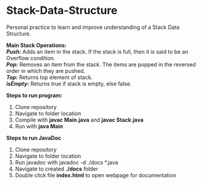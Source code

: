 # Stack-Data-Structure
Personal practice to learn and improve understanding of a Stack Data Structure.

**Main Stack Operations:**  
***Push:*** Adds an item in the stack. If the stack is full, then it is said to be an Overflow condition.  
***Pop:*** Removes an item from the stack. The items are popped in the reversed order in which they are pushed.   
***Top:*** Returns top element of stack.  
***isEmpty:*** Returns true if stack is empty, else false.  

**Steps to run program:**
1) Clone repository
2) Navigate to folder location
3) Compile with **javac Main.java** and **javac Stack.java**
4) Run with **java Main**

**Steps to run JavaDoc**
1) Clone repository
2) Navigate to folder location
3) Run javadoc with javadoc -d ./docs *.java
4) Navigate to created **./docs** folder
5) Double click file **index.html** to open webpage for documentation
